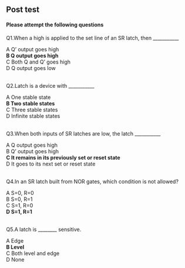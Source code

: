 ## Post test
#### Please attempt the following questions

Q1.When a high is applied to the set line of an SR latch, then ___________<br>

A   Q’ output goes high<br>
<b>B   Q output goes high</b><br>
C   Both Q and Q’ goes high<br>
D   Q output goes low<br><br>


Q2.Latch is a device with ___________<br>

A   One stable state<br>
<b>B   Two stable states</b><br>
C   Three stable states<br>
D   Infinite stable states<br><br>


Q3.When both inputs of SR latches are low, the latch ___________<br>

A   Q output goes high<br>
B   Q’ output goes high<br>
<b>C   It remains in its previously set or reset state</b><br>
D   It goes to its next set or reset state<br><br>


Q4.In an SR latch built from NOR gates, which condition is not allowed?<br>

A   S=0, R=0<br>
B   S=0, R=1<br>
C   S=1, R=0<br>
<b>D   S=1, R=1</b><br><br>


Q5.A latch is ________ sensitive.<br>

A   Edge<br>
<b>B   Level</b><br>
C   Both level and edge<br>
D   None
<br><br>





